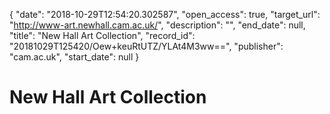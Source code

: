 {
  "date": "2018-10-29T12:54:20.302587", 
  "open_access": true, 
  "target_url": "http://www-art.newhall.cam.ac.uk/", 
  "description": "", 
  "end_date": null, 
  "title": "New Hall Art Collection", 
  "record_id": "20181029T125420/Oew+keuRtUTZ/YLAt4M3ww==", 
  "publisher": "cam.ac.uk", 
  "start_date": null
}

# New Hall Art Collection

